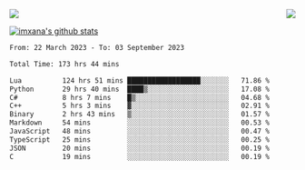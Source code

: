 <p>
  <a href="https://count.getloli.com/"><img src="https://count.getloli.com/get/@xana.readme?theme=moebooru-h"></a>
  <img src="https://weather-icon.journeyad.repl.co/@hangzhou?v=1" align="right">
</p>


<a href="https://github.com/imxana"><img align="center" src="https://github-readme-stats.vercel.app/api?username=imxana&show_icons=true&include_all_commits=true&hide_border=tru&custom_title=imxana%27s%20Github%20Stats" alt="imxana's github stats" /></a> 

<!--START_SECTION:waka-->

```txt
From: 22 March 2023 - To: 03 September 2023

Total Time: 173 hrs 44 mins

Lua          124 hrs 51 mins ██████████████████░░░░░░░   71.86 %
Python       29 hrs 40 mins  ████▒░░░░░░░░░░░░░░░░░░░░   17.08 %
C#           8 hrs 7 mins    █▒░░░░░░░░░░░░░░░░░░░░░░░   04.68 %
C++          5 hrs 3 mins    ▓░░░░░░░░░░░░░░░░░░░░░░░░   02.91 %
Binary       2 hrs 43 mins   ▒░░░░░░░░░░░░░░░░░░░░░░░░   01.57 %
Markdown     54 mins         ░░░░░░░░░░░░░░░░░░░░░░░░░   00.53 %
JavaScript   48 mins         ░░░░░░░░░░░░░░░░░░░░░░░░░   00.47 %
TypeScript   25 mins         ░░░░░░░░░░░░░░░░░░░░░░░░░   00.25 %
JSON         20 mins         ░░░░░░░░░░░░░░░░░░░░░░░░░   00.19 %
C            19 mins         ░░░░░░░░░░░░░░░░░░░░░░░░░   00.19 %
```

<!--END_SECTION:waka-->

